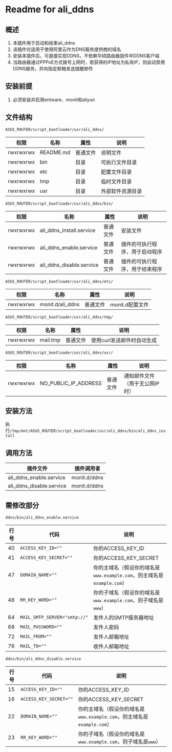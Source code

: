 # Readme for ali_ddns

## 概述

1. 本插件用于启动和结束ali_ddns
2. 该插件仅适用于使用阿里云作为DNS服务提供商的域名
3. 安装本插件后，可直接实现DDNS，不依赖华硕路由器固件中DDNS客户端
4. 当路由器通过PPPoE方式拨号上网时，若获得的IP地址为私有IP，则自动禁用DDNS服务，并向指定邮箱发送提醒邮件

## 安装前提

1. 必须安装并启用entware、monit和aliyun

## 文件结构

`ASUS_ROUTER/script_bootloader/usr/ali_ddns/`

| 权限      | 名称      | 属性     | 说明             |
| --------- | --------- | -------- | ---------------- |
| rwxrwxrwx | README.md | 普通文件 | 说明文件         |
| rwxrwxrwx | bin       | 目录     | 可执行文件目录   |
| rwxrwxrwx | etc       | 目录     | 配置文件目录     |
| rwxrwxrwx | tmp       | 目录     | 临时文件目录     |
| rwxrwxrwx | usr       | 目录     | 外部软件资源目录 |

`ASUS_ROUTER/script_bootloader/usr/ali_ddns/bin/`

| 权限      | 名称                     | 属性     | 说明                           |
| --------- | ------------------------ | -------- | ------------------------------ |
| rwxrwxrwx | ali_ddns_install.service | 普通文件 | 安装文件                       |
| rwxrwxrwx | ali_ddns_enable.service  | 普通文件 | 插件的可执行程序，用于启动程序 |
| rwxrwxrwx | ali_ddns_disable.service | 普通文件 | 插件的可执行程序，用于结束程序 |

`ASUS_ROUTER/script_bootloader/usr/ali_ddns/etc/`

| 权限      | 名称             | 属性     | 说明            |
| --------- | ---------------- | -------- | --------------- |
| rwxrwxrwx | monit.d/ali_ddns | 普通文件 | monit.d配置文件 |

`ASUS_ROUTER/script_bootloader/usr/ali_ddns/tmp/`

| 权限      | 名称     | 属性     | 说明                       |
| --------- | -------- | -------- | -------------------------- |
| rwxrwxrwx | mail.tmp | 普通文件 | 使用curl发送邮件时自动生成 |

`ASUS_ROUTER/script_bootloader/usr/ali_ddns/usr/`

| 权限      | 名称                 | 属性     | 说明                           |
| --------- | -------------------- | -------- | ------------------------------ |
| rwxrwxrwx | NO_PUBLIC_IP_ADDRESS | 普通文件 | 通知邮件文件（用于无公网IP时） |

## 安装方法

执行`/tmp/mnt/ASUS_ROUTER/script_bootloader/usr/ali_ddns/bin/ali_ddns_install`

## 调用方法

| 插件文件                 | 插件调用者   |
| ------------------------ | ------------ |
| ali_ddns_enable.service  | monit.d/ddns |
| ali_ddns_disable.service | monit.d/ddns |

## 需修改部分

`ddns/bin/ali_ddns_enable.service`

| 行号 | 代码                         | 说明                                                                   |
| ---- | ---------------------------- | ---------------------------------------------------------------------- |
| 40   | `ACCESS_KEY_ID=""`           | 你的ACCESS_KEY_ID                                                      |
| 41   | `ACCESS_KEY_SECRET=""`       | 你的ACCESS_KEY_SECRET                                                  |
| 47   | `DOMAIN_NAME=""`             | 你的主域名（假设你的域名是`www.example.com`，则主域名是`example.com`） |
| 48   | `RR_KEY_WORD=""`             | 你的子域名（假设你的域名是`www.example.com`，则子域名是`www`）         |
| 64   | `MAIL_SMTP_SERVER="smtp://"` | 发件人的SMTP服务器地址                                                 |
| 68   | `MAIL_PASSWORD=""`           | 发件人密码                                                             |
| 72   | `MAIL_FROM=""`               | 发件人邮箱地址                                                         |
| 76   | `MAIL_TO=""`                 | 收件人邮箱地址                                                         |

`ddns/bin/ali_ddns_disable.service`

| 行号 | 代码                   | 说明                                                                   |
| ---- | ---------------------- | ---------------------------------------------------------------------- |
| 15   | `ACCESS_KEY_ID=""`     | 你的ACCESS_KEY_ID                                                      |
| 16   | `ACCESS_KEY_SECRET=""` | 你的ACCESS_KEY_SECRET                                                  |
| 22   | `DOMAIN_NAME=""`       | 你的主域名（假设你的域名是`www.example.com`，则主域名是`example.com`） |
| 23   | `RR_KEY_WORD=""`       | 你的子域名（假设你的域名是`www.example.com`，则子域名是`www`）         |